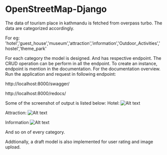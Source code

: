 # OpenStreetMap-Django
The data of tourism place in kathmandu is fetched from overpass turbo.
The data are categorized accordingly.

For eg: 
'hotel','guest_house','museum','attraction','information','Outdoor_Activities','hostel','theme_park'

For each category the model is designed. And has respective endpoint.
The CRUD operation can be perform in all the endpoint.
To create an instance, endpoint is mention in the documentation.
For the documentation overview. Run the application and request in following endpoint:

 http://localhost:8000/swagger/
  
 http://localhost:8000/redocs/ 
 
 Some of the screenshot of output is listed below: 
 Hotel:
![Alt text](file:///home/yubraj/Pictures/OSM/hotel.png)

Attraction:
![Alt text](file:///home/yubraj/Pictures/OSM/Screenshot%20from%202022-02-06%2019-31-45.png)

Information
![Alt text](file:///home/yubraj/Pictures/OSM/Screenshot%20from%202022-02-06%2019-32-27.png)

And so on of every category.

Addtionally, a draft model is also implemented for user rating and image upload.